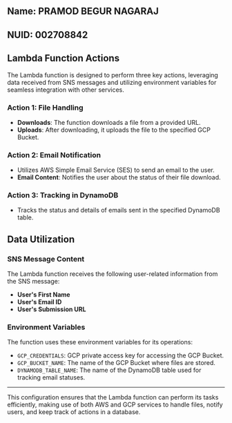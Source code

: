 ## Name: PRAMOD BEGUR NAGARAJ
## NUID: 002708842

## Lambda Function Actions

The Lambda function is designed to perform three key actions, leveraging data received from SNS messages and utilizing environment variables for seamless integration with other services.

### Action 1: File Handling
- **Downloads**: The function downloads a file from a provided URL.
- **Uploads**: After downloading, it uploads the file to the specified GCP Bucket.

### Action 2: Email Notification
- Utilizes AWS Simple Email Service (SES) to send an email to the user.
- **Email Content**: Notifies the user about the status of their file download.

### Action 3: Tracking in DynamoDB
- Tracks the status and details of emails sent in the specified DynamoDB table.

## Data Utilization

### SNS Message Content
The Lambda function receives the following user-related information from the SNS message:
- **User's First Name**
- **User's Email ID**
- **User's Submission URL**

### Environment Variables
The function uses these environment variables for its operations:
- `GCP_CREDENTIALS`: GCP private access key for accessing the GCP Bucket.
- `GCP_BUCKET_NAME`: The name of the GCP Bucket where files are stored.
- `DYNAMODB_TABLE_NAME`: The name of the DynamoDB table used for tracking email statuses.

---

This configuration ensures that the Lambda function can perform its tasks efficiently, making use of both AWS and GCP services to handle files, notify users, and keep track of actions in a database.
